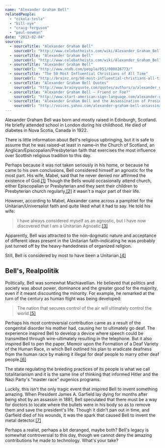 ```yaml
---
name: "Alexander Graham Bell"
relatedPeople:
  - "nikola-tesla"
  - "bill-nye"
  - "craig-ferguson"
  - "paul-newman"
date: "2013-02-04"
sources:
  - sourceTitle: "Alexander Graham Bell"
    sourceUrl: "http://www.celebatheists.com/wiki/Alexander_Graham_Bell"
  - sourceTitle: "Alexander Graham Bell"
    sourceUrl: "http://www.celebatheists.com/wiki/Alexander_Graham_Bell"
  - sourceTitle: "Alexander Graham Bell"
    sourceUrl: "http://www.nndb.com/people/851/000026773/"
  - sourceTitle: "The 50 Most Influential Christians of All Time"
    sourceUrl: "http://brainz.org/50-most-influential-christians-all-time/"
  - sourceTitle: "Alexander Graham Bell Quotes"
    sourceUrl: "http://www.brainyquote.com/quotes/authors/a/alexander_graham_bell.html"
  - sourceTitle: "Alexander Graham Bell – Friend or Foe?"
    sourceUrl: "http://www.start-american-sign-language.com/alexander-graham-bell.html"
  - sourceTitle: "Alexander Graham Bell and the Assassination of President James A. Garfield"
    sourceUrl: "http://voices.yahoo.com/alexander-graham-bell-assassination-president-15134.html?cat=37"
---
```


Alexander Graham Bell was born and mostly raised in Edinburgh, Scotland. He briefly attended school in London during his childhood. He died of diabetes in Nova Scotia, Canada in 1922.

There is little information about Bell's religious upbringing, but it is safe to assume that he was raised–at least in name–in the Church of Scotland, an Anglican/Episcopalian/Presbyterian faith that exercises the most influence over Scottish religious tradition to this day.

Perhaps because it was not taken seriously in his home, or because he came to his own conclusions, Bell considered himself an agnostic for the most part. His wife, Mabel, said that he never denied nor affirmed the existence of God.<a class="source-citation" href="http://www.celebatheists.com/wiki/Alexander_Graham_Bell" title="Alexander Graham Bell">[1]</a> Though the Bells would occasionally attend church, either Episcopalian or Presbyterian and they sent their children to Presbyterian church regularly,<a class="source-citation" href="http://www.celebatheists.com/wiki/Alexander_Graham_Bell" title="Alexander Graham Bell">[2]</a> it wasn't a major part of their life.

However, according to Mabel, Alexander came across a pamphlet for the Unitarian/Universalist faith and quite liked what it had to say. He told his wife:

>I have always considered myself as an agnostic, but I have now discovered that I am a Unitarian Agnostic.<a class="source-citation" href="http://www.nndb.com/people/851/000026773/" title="Alexander Graham Bell">[3]</a>

Apparently, Bell was attracted to the non-dogmatic nature and acceptance of different ideas present in the Unitarian faith–indicating he was probably just turned off by the heavy-handedness of organized religion.

Still, Bell is considered by most to have been a Unitarian.<a class="source-citation" href="http://brainz.org/50-most-influential-christians-all-time/" title="The 50 Most Influential Christians of All Time">[4]</a>

## Bell's, Realpolitik

Politically, Bell was somewhat Machiavellian. He believed that politics and society was about power, dominance and the greater good for the majority, even if it meant discounting the minority. For example, he remarked at the turn of the century as human flight was being developed:

>The nation that secures control of the air will ultimately control the world.<a class="source-citation" href="http://www.brainyquote.com/quotes/authors/a/alexander_graham_bell.html" title="Alexander Graham Bell Quotes">[5]</a>

Perhaps his most controversial contribution came as a result of the congenital disorder his mother had, causing her to ultimately go deaf. The experience inspired Bell to develop a device where speech could be transmitted through wire–ultimately resulting in the telephone. But it also inspired Bell to pen the paper, Memoir upon the Formation of a Deaf Variety of the Human Race, in which Bell outlined his plan to eradicate deafness from the human race by making it illegal for deaf people to marry other deaf people.<a class="source-citation" href="http://www.start-american-sign-language.com/alexander-graham-bell.html" title="Alexander Graham Bell – Friend or Foe?">[6]</a>

The state regulating the breeding practices of its people is what we call totalitarianism and it is the same line of thinking that informed Hitler and the Nazi Party's "master race" eugenics programs.

Luckily, this isn't the only tragic event that inspired Bell to invent something amazing. When President James A. Garfield lay dying for months after being shot by an assassin in 1881, Bell speculated that there must be a way for doctors to locate where the bullets were in his body so as to remove them and save the president's life. Though it didn't pan out in time, and Garfield died of his wounds, it was the spark that caused Bell to invent the metal detector.<a class="source-citation" href="http://voices.yahoo.com/alexander-graham-bell-assassination-president-15134.html?cat=37" title="Alexander Graham Bell and the Assassination of President James A. Garfield">[7]</a>

Perhaps a realist, perhaps a bit deranged, maybe both? Bell's legacy is somewhat controversial to this day, though we cannot deny the amazing contributions he made to technology. What's your take?
